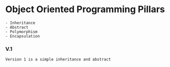 # Object Oriented Programming Pillars
    - Inheritance 
    - Abstract 
    - Polymorphism 
    - Encapsulation



### V.1 

    Version 1 is a simple inheritance and abstract  